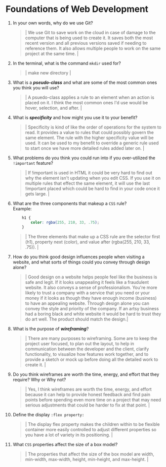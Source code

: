 # Foundations of Web Development
01. In your own words, why do we use Git?
    > | We use Git to save work on the cloud in case of damage to the computer that is being used to create it. It saves both the most recent version and all previous versions saved if needing to reference them. It also allows multiple people to work on the same project at the same time. |

02. In the terminal, what is the command `mkdir` used for?
    > | make new directory |

03. What is a ***pseudo-class*** and what are some of the most common ones you think you will use?
    > | A psuedo-class applies a rule to an element when an action is placed on it. I think the most common ones I'd use would be hover, selection, and after.  |

04. What is ***specificity*** and how might you use it to your benefit?
    > | Specificity is kind of like the order of operations for the system to read. It provides a value to rules that could possibly govern the same element. The rule with the higher specificity value will be used. It can be used to my benefit to override a generic rule used to start once we have more detailed rules added later on.  |

05. What problems do you think you could run into if you over-utilized the `!important` feature?
    > | If !important is used in HTML it could be very hard to find out why the element isn't updating when you edit CSS. If you use it on multiple rules that effect the same element, it will use the last !important placed which could be hard to find in your code once it gets large. |

06. What are the three components that makeup a `CSS` rule? <br> Example:

    ```css
        h1 {
            color: rgba(255, 210, 33, .75);
        }
    ```

    > | The three elements that make up a CSS rule are the selector first (h1), property next (color), and value after (rgba(255, 210, 33, .75)). |

07. How do you think good design influences people when visiting a website, and what sorts of things could you convey through design alone?
    > | Good design on a website helps people feel like the business is safe and legit. If it looks unappealing it feels like a fraudulent website. It also conveys a sense of professionalism. You're more likely to trust a company with a service that you need or your money if it looks as though they have enough income (business) to have an appealing website. Through design alone you can convey the style and priority of the company. If an artsy business had a boring black and white website it would be hard to trust they do art well. The product should match the design.|

08. What is the purpose of ***wireframing***?
    > | There are many purposes to wireframing. Some are to keep the project user focused, to plan out the layout, to help in communication between the developer and the client, clarify functionality, to visualize how features work together, and to provide a sketch or mock up before doing all the detailed work to create it. |

09. Do you think wireframes are worth the time, energy, and effort that they require? Why or Why not?
    > | Yes, I think wireframes are worth the time, energy, and effort because it can help to provide honest feedback and find pain points before spending even more time on a project that may need serious adjustments that could be harder to fix at that point. |

10. Define the display `:flex property:`
    > | The display flex property makes the children within to be flexible container more easily controlled to adjust different properties so you have a lot of variety in its positioning. |

11. What `CSS` properties affect the size of a box model?
    > | The properties that affect the size of the box model are width, min-width, max-width, height, min-height, and max-height. |
